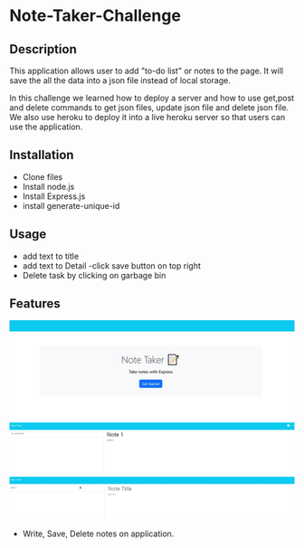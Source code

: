 # Note-Taker-Challenge

## Description
This application allows user to add "to-do list" or notes to the page. It will save the all the data into a json file instead of local storage. 

In this challenge we learned how to deploy a server and how to use get,post and delete commands to get json files, update json file and delete json file.
We also use heroku to deploy it into a live heroku server so that users can use the application.

## Installation 

- Clone files
- Install node.js
- Install Express.js
- install generate-unique-id

## Usage

- add text to title
- add text to Detail
 -click save button on top right
- Delete task by clicking on garbage bin

## Features
![Main](/main.jpg)
![Page2](/main2.jpg)
![Add](/main3.jpg)
- Write, Save, Delete notes on application.
